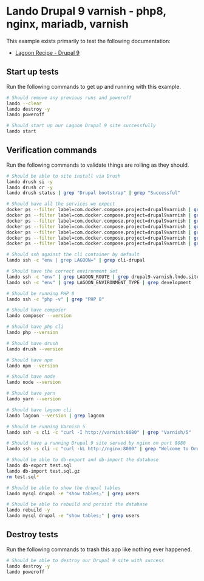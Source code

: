 Lando Drupal 9 varnish - php8, nginx, mariadb, varnish
======================================================

This example exists primarily to test the following documentation:

* [Lagoon Recipe - Drupal 9](https://docs.lando.dev/config/lagoon.html)

Start up tests
--------------

Run the following commands to get up and running with this example.

```bash
# Should remove any previous runs and poweroff
lando --clear
lando destroy -y
lando poweroff

# Should start up our Lagoon Drupal 9 site successfully
lando start
```

Verification commands
---------------------

Run the following commands to validate things are rolling as they should.

```bash
# Should be able to site install via Drush
lando drush si -y
lando drush cr -y
lando drush status | grep "Drupal bootstrap" | grep "Successful"

# Should have all the services we expect
docker ps --filter label=com.docker.compose.project=drupal9varnish | grep Up | grep drupal9varnish_nginx_1
docker ps --filter label=com.docker.compose.project=drupal9varnish | grep Up | grep drupal9varnish_mariadb_1
docker ps --filter label=com.docker.compose.project=drupal9varnish | grep Up | grep drupal9varnish_mailhog_1
docker ps --filter label=com.docker.compose.project=drupal9varnish | grep Up | grep drupal9varnish_php_1
docker ps --filter label=com.docker.compose.project=drupal9varnish | grep Up | grep drupal9varnish_cli_1
docker ps --filter label=com.docker.compose.project=drupal9varnish | grep Up | grep drupal9varnish_varnish_1
docker ps --filter label=com.docker.compose.project=drupal9varnish | grep Up | grep drupal9varnish_lagooncli_1

# Should ssh against the cli container by default
lando ssh -c "env | grep LAGOON=" | grep cli-drupal

# Should have the correct environment set
lando ssh -c "env" | grep LAGOON_ROUTE | grep drupal9-varnish.lndo.site
lando ssh -c "env" | grep LAGOON_ENVIRONMENT_TYPE | grep development

# Should be running PHP 8
lando ssh -c "php -v" | grep "PHP 8"

# Should have composer
lando composer --version

# Should have php cli
lando php --version

# Should have drush
lando drush --version

# Should have npm
lando npm --version

# Should have node
lando node --version

# Should have yarn
lando yarn --version

# Should have lagoon cli
lando lagoon --version | grep lagoon

# Should be running Varnish 5
lando ssh -s cli -c "curl -I http://varnish:8080" | grep "Varnish/5"

# Should have a running Drupal 9 site served by nginx on port 8080
lando ssh -s cli -c "curl -kL http://nginx:8080" | grep "Welcome to Drush Site-Install"

# Should be able to db-export and db-import the database
lando db-export test.sql
lando db-import test.sql.gz
rm test.sql*

# Should be able to show the drupal tables
lando mysql drupal -e "show tables;" | grep users

# Should be able to rebuild and persist the database
lando rebuild -y
lando mysql drupal -e "show tables;" | grep users
```

Destroy tests
-------------

Run the following commands to trash this app like nothing ever happened.

```bash
# Should be able to destroy our Drupal 9 site with success
lando destroy -y
lando poweroff
```
